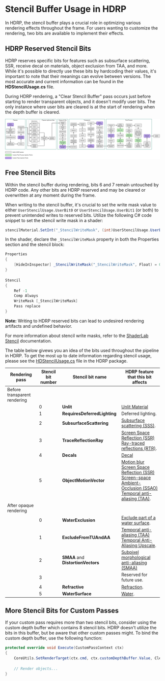 # Stencil Buffer Usage in HDRP

In HDRP, the stencil buffer plays a crucial role in optimizing various rendering effects throughout the frame. For users wanting to customize the rendering, two bits are available to implement their effects.

## HDRP Reserved Stencil Bits

HDRP reserves specific bits for features such as subsurface scattering, SSR, receive decal on materials, object exclusion from TAA, and more. While it's possible to directly use these bits by hardcoding their values, it's important to note that their meanings can evolve between versions. The most accurate and current information can be found in the **HDStencilUsage.cs** file.

During HDRP rendering, a "Clear Stencil Buffer" pass occurs just before starting to render transparent objects, and it doesn't modify user bits. The only instance where user bits are cleared is at the start of rendering when the depth buffer is cleared.

![](Images/HDRP-frame-graph-diagram.png)

## Free Stencil Bits

Within the stencil buffer during rendering, bits 6 and 7 remain untouched by HDRP code. Any other bits are HDRP reserved and may be cleared or overwritten at any moment during the frame.

When writing to the stencil buffer, it's crucial to set the write mask value to either `UserStencilUsage.UserBit0` or `UserStencilUsage.UserBit1` (or both) to prevent unintended writes to reserved bits. Utilize the following C# code snippet to set the stencil write mask in a shader:

```csharp
stencilMaterial.SetInt("_StencilWriteMask", (int)UserStencilUsage.UserBit0);
```

In the shader, declare the `_StencilWriteMask` property in both the Properties section and the stencil block:

```csharp
Properties
{
    [HideInInspector] _StencilWriteMask("_StencilWriteMask", Float) = 0
}

Stencil
{
    Ref -1
    Comp Always
    WriteMask [_StencilWriteMask]
    Pass replace
}
```

**Note:**  Writing to HDRP reserved bits can lead to undesired rendering artifacts and undefined behavior.

For more information about stencil write masks, refer to the [ShaderLab Stencil](https://docs.unity3d.com/Manual/SL-Stencil.html) documentation.

The table below givews you an idea of the bits used throughout the pipeline in HDRP. To get the most up to date information regarding stencil usage, please see the [HDStencilUsage.cs](https://github.com/Unity-Technologies/Graphics/blob/master/Packages/com.unity.render-pipelines.high-definition/Runtime/RenderPipeline/HDStencilUsage.cs) file in the HDRP package.

| Rendering pass                     | Stencil bit number | Stencil bit name                   | HDRP feature that this bit affects                                                                                                                                                                                                                                                       |
| ---------------------------------- | ------------------ | ---------------------------------- | --------------------------- |
| Before transparent rendering
|                                    | 0                  | **Unlit**                             | [Unlit Material](unlit-material.md)  |
|                                    | 1                  | **RequiresDeferredLighting** | Deferred lighting. |
|                                    | 2                  | **SubsurfaceScattering**           | [Subsurface scattering (SSS)](skin-and-diffusive-surfaces-subsurface-scattering.md). |
|                                    | 3                  | **TraceReflectionRay**             | [Screen Space Reflection (SSR)](Override-Screen-Space-Reflection.md)<br/> [Ray-traced reflections (RTR)](Ray-Traced-Reflections.md). |
|                                    | 4                  | **Decals**                         | [Decal](Decal.md)  |
|                                    | 5                  | **ObjectMotionVector**             | [Motion blur](Post-Processing-Motion-Blur.md)<br/> [Screen Space Reflection (SSR)](Override-Screen-Space-Reflection.md)<br/> [Screen-space Ambient-Occlusion (SSAO)](Override-Ambient-Occlusion.md#SSAO)<br/> [Temporal anti-aliasing (TAA)](Anti-Aliasing.md#TAA). |
| After opaque rendering             |                    |                                    |      |
|                                    | 0            | **WaterExclusion** | [Exclude part of a water surface](water-exclude-part-of-the-water-surface.md).     |
|                                    | 1            | **ExcludeFromTUAndAA** | [Temporal anti-aliasing (TAA)](Anti-Aliasing.md#TAA)<br/> [Temporal Anti-Aliasing Upscale](Dynamic-Resolution.md#notes-on-temporal-anti-aliasing-taa-upscale).    |
|                                    | 2                  | **SMAA** and **DistortionVectors**    | [Subpixel morphological anti-aliasing (SMAA)](Anti-Aliasing.md#SMAA) |
|                                    | 3                  |    | Reserved for future use. |
|                                    | 4                  | **Refractive**    | [Refraction](understand-refraction.md). |
|                                    | 5                  | **WaterSurface**    | [Water](water.md). |

## More Stencil Bits for Custom Passes

If your custom pass requires more than two stencil bits, consider using the custom depth buffer which contains 8 stencil bits. HDRP doesn't utilize the bits in this buffer, but be aware that other custom passes might. To bind the custom depth buffer, use the following function:

```csharp
protected override void Execute(CustomPassContext ctx)
{
    CoreUtils.SetRenderTarget(ctx.cmd, ctx.customDepthBuffer.Value, ClearFlag.DepthStencil);

    // Render objects...
}
```
